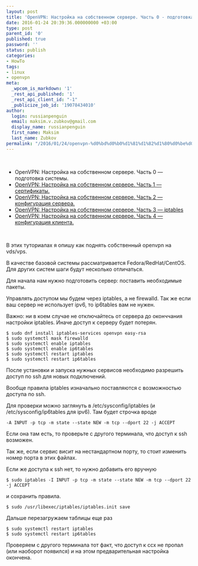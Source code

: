 ```yaml
---
layout: post
title: 'OpenVPN: Настройка на собственном сервере. Часть 0 - подготовка системы.'
date: 2016-01-24 20:39:36.000000000 +03:00
type: post
parent_id: '0'
published: true
password: ''
status: publish
categories:
- HowTo
tags:
- linux
- openvpn
meta:
  _wpcom_is_markdown: '1'
  _rest_api_published: '1'
  _rest_api_client_id: "-1"
  _publicize_job_id: '19078434010'
author:
  login: russianpenguin
  email: maksim.v.zubkov@gmail.com
  display_name: russianpenguin
  first_name: Maksim
  last_name: Zubkov
permalink: "/2016/01/24/openvpn-%d0%bd%d0%b0%d1%81%d1%82%d1%80%d0%be%d0%b9%d0%ba%d0%b0-%d0%bd%d0%b0-%d1%81%d0%be%d0%b1%d1%81%d1%82%d0%b2%d0%b5%d0%bd%d0%bd%d0%be%d0%bc-%d1%81%d0%b5%d1%80%d0%b2%d0%b5%d1%80%d0%b5-%d1%87%d0%b0/"
---
```

&nbsp;

- OpenVPN: Настройка на собственном сервере. Часть 0 — подготовка системы.
- [OpenVPN: Настройка на собственном сервере. Часть 1 — сертификаты.](http://russianpenguin.ru/2016/01/25/openvpn-%d0%bd%d0%b0%d1%81%d1%82%d1%80%d0%be%d0%b9%d0%ba%d0%b0-%d0%bd%d0%b0-%d1%81%d0%be%d0%b1%d1%81%d1%82%d0%b2%d0%b5%d0%bd%d0%bd%d0%be%d0%bc-%d1%81%d0%b5%d1%80%d0%b2%d0%b5%d1%80%d0%b5-%d1%87%d0%b0-2/)
- [OpenVPN: Настройка на собственном сервере. Часть 2 — конфигурация сервера.](http://russianpenguin.ru/2016/01/26/openvpn-%d0%bd%d0%b0%d1%81%d1%82%d1%80%d0%be%d0%b9%d0%ba%d0%b0-%d0%bd%d0%b0-%d1%81%d0%be%d0%b1%d1%81%d1%82%d0%b2%d0%b5%d0%bd%d0%bd%d0%be%d0%bc-%d1%81%d0%b5%d1%80%d0%b2%d0%b5%d1%80%d0%b5-%d1%87%d0%b0-3/)
- [OpenVPN: Настройка на собственном сервере. Часть 3 — iptables](http://russianpenguin.ru/2016/01/27/openvpn-%d0%bd%d0%b0%d1%81%d1%82%d1%80%d0%be%d0%b9%d0%ba%d0%b0-%d0%bd%d0%b0-%d1%81%d0%be%d0%b1%d1%81%d1%82%d0%b2%d0%b5%d0%bd%d0%bd%d0%be%d0%bc-%d1%81%d0%b5%d1%80%d0%b2%d0%b5%d1%80%d0%b5-%d1%87%d0%b0-4/)
- [OpenVPN: Настройка на собственном сервере. Часть 4 — конфигурация клиента.](http://russianpenguin.ru/2016/01/28/openvpn-%d0%bd%d0%b0%d1%81%d1%82%d1%80%d0%be%d0%b9%d0%ba%d0%b0-%d0%bd%d0%b0-%d1%81%d0%be%d0%b1%d1%81%d1%82%d0%b2%d0%b5%d0%bd%d0%bd%d0%be%d0%bc-%d1%81%d0%b5%d1%80%d0%b2%d0%b5%d1%80%d0%b5-%d1%87%d0%b0-5/)

&nbsp;

В этих туториалах я опишу как поднять собственный openvpn на vds/vps.

В качестве базовой системы рассматривается Fedora/RedHat/CentOS. Для других систем шаги будут несколько отличаться.

Для начала нам нужно подготовить сервер: поставить необходимые пакеты.

Управлять доступом мы будем через iptables, а не firewalld. Так же если ваш сервер не использует ipv6, то ip6tables вам не нужен.

Важно: ни в коем случае не отключайтесь от сервера до оконччания настройки iptables. Иначе доступ к серверу будет потерян.

```
$ sudo dnf install iptables-services openvpn easy-rsa  
$ sudo systemctl mask firewalld  
$ sudo systemctl enable iptables  
$ sudo systemctl enable ip6tables  
$ sudo systemctl restart iptables  
$ sudo systemctl restart ip6tables
```

После установки и запуска нужных сервисов необходимо разрешить доступ по ssh для новых подключений.

Вообще правила iptables изначально поставляются с возможностью доступа по ssh.

Для проверки можно заглянуть в /etc/sysconfig/iptables (и /etc/sysconfig/ip6tables для ipv6). Там будет строчка вроде

```
-A INPUT -p tcp -m state --state NEW -m tcp --dport 22 -j ACCEPT
```

Если она там есть, то проверьте с другого терминала, что доступ к ssh возможен.

Так же, если сервис висит на нестандартном порту, то стоит изменить номер порта в этих файлах.

Если же доступа к ssh нет, то нужно добавить его вручную

```
$ sudo iptables -I INPUT -p tcp -m state --state NEW -m tcp --dport 22 -j ACCEPT
```

и сохранить правила.

```
$ sudo /usr/libexec/iptables/iptables.init save
```

Дальше перезагружаем таблицы еще раз

```
$ sudo systemctl restart iptables  
$ sudo systemctl restart ip6tables
```

Проверяем с другого терминала тот факт, что доступ к ссх не пропал (или наоборот появился) и на этом предварительная настройка окончена.

